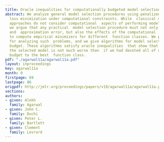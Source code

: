 ```yaml
---
title: Oracle inequalities for computationally budgeted model selection
abstract: We analyze general model selection procedures using penalized  empirical
  loss minimization under computational constraints. While  classical model selection
  approaches do not consider computational  aspects of performing model selection,
  we argue that any practical  model selection procedure must not only trade off estimation
  and  approximation error, but also the effects of the computational  effort required
  to compute empirical minimizers for different  function classes. We provide a framework
  for analyzing such  problems, and we give algorithms for model selection under a  computational
  budget. These algorithms satisfy oracle inequalities  that show that the risk of
  the selected model is not much worse than  if we had devoted all of our computational
  budget to the best  function class.
pdf: "./agarwal11a/agarwal11a.pdf"
layout: inproceedings
key: agarwal11a
month: 0
firstpage: 69
lastpage: 86
origpdf: http://jmlr.org/proceedings/papers/v19/agarwal11a/agarwal11a.pdf
sections: 
authors:
- given: Alekh
  family: Agarwal
- given: John C.
  family: Duchi
- given: Peter L.
  family: Bartlett
- given: Clement
  family: Levrard
---
```

